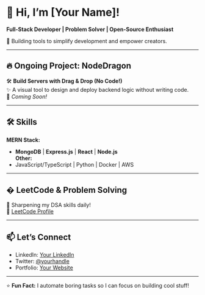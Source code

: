 # 👋 Hi, I’m [Your Name]! 

**Full-Stack Developer | Problem Solver | Open-Source Enthusiast**  

🚀 Building tools to simplify development and empower creators.  

---

## 🔥 Ongoing Project: **NodeDragon**  

🛠 **Build Servers with Drag & Drop (No Code!)**  
✨ A visual tool to design and deploy backend logic without writing code.  
🔗 *Coming Soon!*  

---

## 🛠 Skills  
**MERN Stack:**  
- **MongoDB** | **Express.js** | **React** | **Node.js**  
**Other:**  
- JavaScript/TypeScript | Python | Docker | AWS  

---

## � LeetCode & Problem Solving  
🧠 Sharpening my DSA skills daily!  
📌 [LeetCode Profile](https://leetcode.com/yourusername/)  

---

## 📫 Let’s Connect  
- LinkedIn: [Your LinkedIn](https://linkedin.com/in/yourusername)  
- Twitter: [@yourhandle](https://twitter.com/yourhandle)  
- Portfolio: [Your Website](https://yourportfolio.com)  

---

⭐ **Fun Fact:** I automate boring tasks so I can focus on building cool stuff!  
